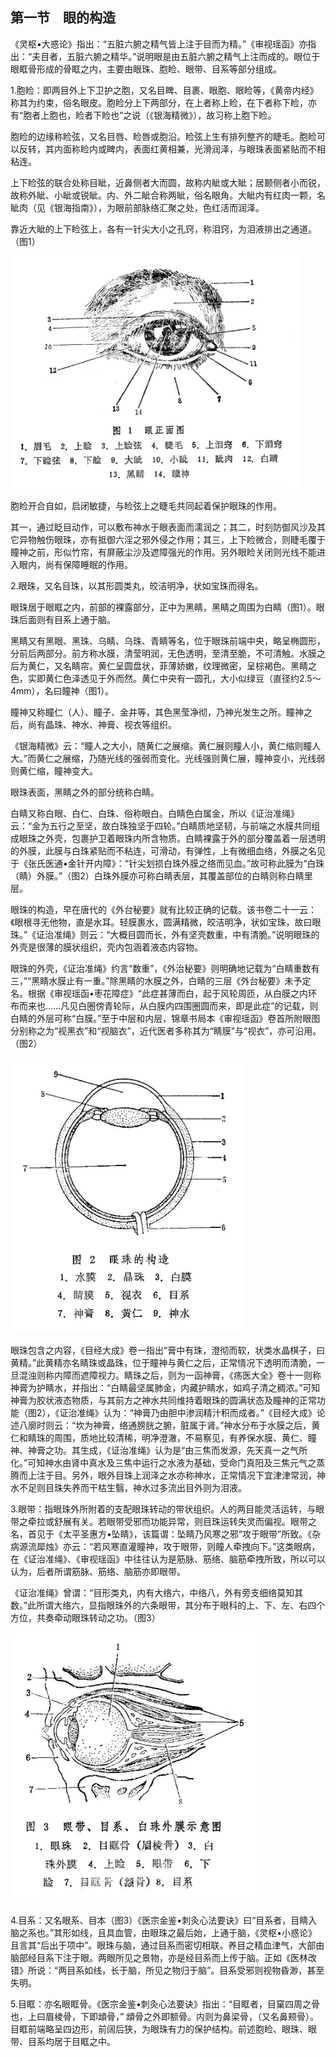 ## 第一节　眼的构造

《灵枢•大惑论》指出：“五脏六腑之精气皆上注于目而为精。”《审视瑶函》亦指出：“夫目者，五脏六腑之精华。”说明眼是由五脏六腑之精气上注而成的。眼位于眼眶骨形成的骨眶之内，主要由眼珠、胞睑、眼带、目系等部分组成。

1.胞睑：即两目外上下卫护之胞，又名目睥、目裹、眼胞、眼睑等，《黄帝内经》称其为约束，俗名眼皮。胞睑分上下两部分，在上者称上睑，在下者称下睑，亦有“胞者上胞也，睑者下睑也”之说（《银海精微》），故习称上胞下睑。

胞睑的边缘称睑弦，又名目唇、睑唇或胞沿。睑弦上生有排列整齐的睫毛。胞睑可以反转，其内面称睑内或睥内，表面红黄相兼，光滑润泽，与眼珠表面紧贴而不相粘连。

上下睑弦的联合处称目眦，近鼻侧者大而圆，故称内眦或大眦；居颞侧者小而锐，故称外眦、小眦或锐眦。内、外二眦合称两眦，俗名眼角。大眦内有红肉一颗，名眦肉（见《银海指南》），为眼前部脉络汇聚之处，色红活而润泽。

靠近大眦的上下睑弦上，各有一针尖大小之孔窍，称泪窍，为泪液排出之通道。（图1）

<img src="img\1.jpg" style="zoom:45%;" />

胞睑开合自如，启闭敏捷，与睑弦上之睫毛共同起着保护眼珠的作用。

其一，通过眨目动作，可以敷布神水于眼表面而濡润之；其二，时刻防御风沙及其它异物触伤眼珠，亦有抵御六淫之邪外侵之作用；其三，上下睑微合，则睫毛覆于瞳神之前，形似竹帘，有屏蔽尘沙及遮障强光的作用。另外眼睑关闭则光线不能进入眼内，尚有保障睡眠的作用。

2.眼珠，又名目珠，以其形圆类丸，皎洁明净，状如宝珠而得名。

眼珠居于眼眶之内，前部的裸露部分，正中为黑睛，黑睛之周围为白睛（图1）。眼珠后面则有目系上通于脑。

黑睛又有黑眼、黑珠、乌睛、乌珠、青睛等名，位于眼珠前端中央，略呈椭圆形，分前后两部分。前方称水膜，清莹明润，无色透明，至清至脆，不可清触。水膜之后为黄仁，又名睛帘。黄仁呈圆盘状，菲薄娇嫩，纹理微密，呈棕褐色。黑睛之色，实即黄仁色泽透见于外而然。黄仁中央有一圆孔，大小似绿豆（直径约2.5〜4mm），名曰瞳神（图1）。

瞳神又称瞳仁（人）、瞳子、金井等，其色黑莹净彻，乃神光发生之所。瞳神之后，尚有晶珠、神水、神膏、视衣等组织。

《银海精微》云：“瞳人之大小，随黄仁之展缩。黄仁展则瞳人小，黄仁缩则瞳人大。”而黄仁之展缩，乃随光线的强弱而变化。光线强则黄仁展，瞳神变小，光线弱则黄仁缩，瞳神变大。

眼珠表面，黑睛之外的部分统称白睛。

白睛又称白眼、白仁、白珠、俗称眼白。白睛色白属金，所以《证治准绳》云：“金为五行之至坚，故白珠独坚于四轮。”白睛质地坚韧，与前端之水膜共同组成眼珠之外壳，包裹护卫着眼珠内所含物质。白睛裸露于外的部分覆盖着一层透明的外膜，此膜与白珠紧贴而不粘连，可滑动，有弹性，上有微细血络，外膜之名见于《张氏医通•金针开内障》：“针尖划损白珠外膜之络而见血。”故可称此膜为“白珠（睛）外膜。”（图2）白珠外膜亦可称白睛表层，其覆盖部位的白睛则称白睛里层。

眼珠的构造，早在唐代的《外台秘要》就有比较正确的记载。该书卷二十一云：《眼根寻无他物，直是水耳。轻膜裹水，圆满精微，皎洁明净，状如宝珠，故曰眼珠。”《证治准绳》则云：“大概目圆而长，外有坚壳数重，中有清脆。”说明眼珠的外壳是很薄的膜状组织，壳内包涵着液态内容物。

眼珠的外壳，《证治准绳》约言“数重”，《外治秘要》则明确地记载为“白睛重数有三，”“黑睛水膜止有一重。”除黑睛的水膜之外，白睛的三层《外台秘要》未予定名。根据《审视瑶函•枣花障症》“此症甚薄而白，起于风轮周匝，从白膜之内环布而来也……凡见白圈傍青轮际，从白膜内四围圈圆而来，即是此症”的记载，则白睛的外层可称“白膜。”至于中层和内层，锦章书局本《审视瑶函》卷首所附眼图分别称之为“视黑衣”和“视脑衣”，近代医者多称其为“睛膜”与“视衣”，亦可沿用。（图2）

<img src="img\2.jpg" style="zoom:45%;" />

眼珠包含之内容，《目经大成》卷一指出“膏中有珠，澄彻而软，状类水晶棋子，曰黄精。”此黄精亦名睛珠或晶珠，位于瞳神与黄仁之后，正常情况下透明而清脆，一旦混浊则称内障而遮障视力。睛珠之后，则为一函神膏，《疡医大全》卷十一则称神膏为护睛水，并指出：“白睛最坚属肺金，内藏护睛水，如鸡子清之稠浓。”可知神膏为胶状液态物质，与其前方之神水共同维持着眼珠的圆满状态及瞳神的正常功能（图2），《证治准绳》认为：“神膏乃由胆中渗润精汁积而成者。”《目经大成》论述八廓时则云：“坎为神膏，络通膀胱之腑，脏属于肾。”神水分布于水膜之后，黄仁和睛珠的周围，质地比较清稀，明净澄澈，不易察见，有养保水膜、黄仁、瞳神、神膏之功。其生成，《证治准绳》认为是“由三焦而发源，先天真一之气所化。”可知神水由肾中真水及三焦中运行之水液为基础，受命门真阳及三焦元气之蒸腾而上注于目。另外，眼外目珠上润泽之水亦称神水，正常情况下宜津津常润，神水不足则目珠失养而干枯生翳，神水过多流出目外则为泪液。

3.眼带：指眼珠外所附着的支配眼珠转动的带状组织。人的两目能灵活运转，与眼带之牵拉或舒展有关。若眼带受邪而功能异常，则目珠运转失灵而偏视。眼带之名，首见于《太平圣惠方•坠睛》，该篇谓：坠睛乃风寒之邪“攻于眼带”所致。《杂病源流犀烛》亦云：“若风寒直灌瞳神，攻于眼带，则瞳人牵拽向下。”这类眼病，在《证治准绳》、《审视瑶函》中往往认为是筋脉、筋络、脑筋牵拽所致，所以可以认为，后者所谓筋脉、筋络、脑筋亦即眼带。

《证治准绳》曾谓：“目形类丸，内有大络六，中络八，外有旁支细络莫知其数。”此所谓大络六，显指眼珠外的六条眼带，其分布于眼科的上、下、左、右四个方位，共奏牵动眼珠转动之功。（图3）

<img src="img\3.jpg" style="zoom:45%;" />

4.目系：又名眼系、目本（图3）《医宗金鉴•刺灸心法要诀》曰“目系者，目睛入脑之系也。”其形如线，且具血管，由眼珠之最后始，上通于脑，《灵枢•小惑论》且言其“后出于项中”。眼珠与脑，通过目系而密切相联。养目之精血津气，大部由脑部经目系下注于眼。两眼所见之景物，亦是经目系而上传于脑。正如《医林改错》所说：“两目系如线，长于脑，所见之物归于脑”。目系受邪则视物昏渺，甚至失明。

5.目眶：亦名眼眶骨。《医宗金鉴•刺灸心法要诀》指出：“目眶者，目窠四周之骨也，上曰眉棱骨，下即䪼骨，” 䪼骨之外即额骨。内则为鼻梁骨，（又名鼻颊骨）。目眶前端略呈四边形，前阔后狭，为眼珠有力的保护结构。前述胞睑、眼珠、眼带、目系均居于目眶之中。
